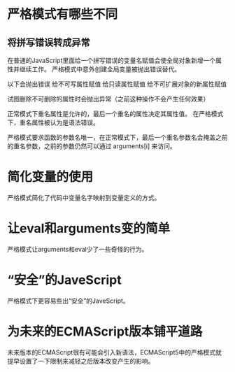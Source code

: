 # 严格模式有哪些不同
## 将拼写错误转成异常
在普通的JavaScript里面给一个拼写错误的变量名赋值会使全局对象新增一个属性并继续工作。
严格模式中意外创建全局变量被抛出错误替代。

以下会抛出错误
给不可写属性赋值
给只读属性赋值
给不可扩展对象的新属性赋值

试图删除不可删除的属性时会抛出异常（之前这种操作不会产生任何效果）

正常模式下重名属性是允许的，最后一个重名的属性决定其属性值。
在严格模式下，重名属性被认为是语法错误。

严格模式要求函数的参数名唯一，在正常模式下，最后一个重名参数名会掩盖之前的重名参数，之前的参数仍然可以通过 arguments[i] 来访问。
# 简化变量的使用
严格模式简化了代码中变量名字映射到变量定义的方式。
# 让eval和arguments变的简单
严格模式让arguments和eval少了一些奇怪的行为。
# “安全”的JaveScript
严格模式下更容易些出“安全”的JaveScript。
# 为未来的ECMAScript版本铺平道路
未来版本的ECMAScript很有可能会引入新语法，ECMAScript5中的严格模式就提早设置了一下限制来减轻之后版本改变产生的影响。